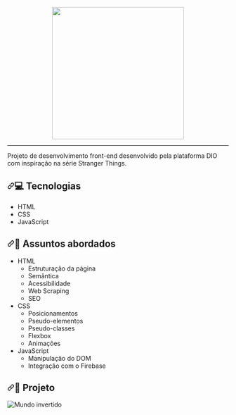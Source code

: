 <p align="center">
  <img width="300" src="https://camo.githubusercontent.com/2e430140710e52da509291f773d872ea7fb27d20db20db56b6bc86d7ec84724c/68747470733a2f2f6d696368656c65616d62726f73696f2e6769746875622e696f2f73656d616e612d66726f6e74656e642d6d756e646f2d696e7665727469646f2f6173736574732f696d616765732f62616e6e65722f6c6f676f2e737667" data-canonical-src="https://micheleambrosio.github.io/semana-frontend-mundo-invertido/assets/images/banner/logo.svg" style="max-width: 100%;">
</p>

<hr></hr>
Projeto de desenvolvimento front-end desenvolvido pela plataforma DIO com inspiração na série Stranger Things.

<h2 dir="auto"><a id="user-content--tecnologias" class="anchor" aria-hidden="true" href="#-tecnologias"><svg class="octicon octicon-link" viewBox="0 0 16 16" version="1.1" width="16" height="16" aria-hidden="true"><path fill-rule="evenodd" d="M7.775 3.275a.75.75 0 001.06 1.06l1.25-1.25a2 2 0 112.83 2.83l-2.5 2.5a2 2 0 01-2.83 0 .75.75 0 00-1.06 1.06 3.5 3.5 0 004.95 0l2.5-2.5a3.5 3.5 0 00-4.95-4.95l-1.25 1.25zm-4.69 9.64a2 2 0 010-2.83l2.5-2.5a2 2 0 012.83 0 .75.75 0 001.06-1.06 3.5 3.5 0 00-4.95 0l-2.5 2.5a3.5 3.5 0 004.95 4.95l1.25-1.25a.75.75 0 00-1.06-1.06l-1.25 1.25a2 2 0 01-2.83 0z"></path></svg></a><g-emoji class="g-emoji" alias="computer" fallback-src="https://github.githubassets.com/images/icons/emoji/unicode/1f4bb.png">💻</g-emoji> Tecnologias</h2>

<ul dir="auto">
<li>HTML</li>
<li>CSS</li>
<li>JavaScript</li>
</ul>

<h2 dir="auto"><a id="user-content--assuntos-abordados" class="anchor" aria-hidden="true" href="#-assuntos-abordados"><svg class="octicon octicon-link" viewBox="0 0 16 16" version="1.1" width="16" height="16" aria-hidden="true"><path fill-rule="evenodd" d="M7.775 3.275a.75.75 0 001.06 1.06l1.25-1.25a2 2 0 112.83 2.83l-2.5 2.5a2 2 0 01-2.83 0 .75.75 0 00-1.06 1.06 3.5 3.5 0 004.95 0l2.5-2.5a3.5 3.5 0 00-4.95-4.95l-1.25 1.25zm-4.69 9.64a2 2 0 010-2.83l2.5-2.5a2 2 0 012.83 0 .75.75 0 001.06-1.06 3.5 3.5 0 00-4.95 0l-2.5 2.5a3.5 3.5 0 004.95 4.95l1.25-1.25a.75.75 0 00-1.06-1.06l-1.25 1.25a2 2 0 01-2.83 0z"></path></svg></a><g-emoji class="g-emoji" alias="speech_balloon" fallback-src="https://github.githubassets.com/images/icons/emoji/unicode/1f4ac.png">💬</g-emoji> Assuntos abordados</h2>

<ul dir="auto">
<li>HTML
<ul dir="auto">
<li>Estruturação da página</li>
<li>Semântica</li>
<li>Acessibilidade</li>
<li>Web Scraping</li>
<li>SEO</li>
</ul>
</li>
<li>CSS
<ul dir="auto">
<li>Posicionamentos</li>
<li>Pseudo-elementos</li>
<li>Pseudo-classes</li>
<li>Flexbox</li>
<li>Animações</li>
</ul>
</li>
<li>JavaScript
<ul dir="auto">
<li>Manipulação do DOM</li>
<li>Integração com o Firebase</li>
</ul>
</li>
</ul>

<h2 dir="auto"><a id="user-content--variáveis-do-tema-css" class="anchor" aria-hidden="true" href="#-variáveis-do-tema-css"><svg class="octicon octicon-link" viewBox="0 0 16 16" version="1.1" width="16" height="16" aria-hidden="true"><path fill-rule="evenodd" d="M7.775 3.275a.75.75 0 001.06 1.06l1.25-1.25a2 2 0 112.83 2.83l-2.5 2.5a2 2 0 01-2.83 0 .75.75 0 00-1.06 1.06 3.5 3.5 0 004.95 0l2.5-2.5a3.5 3.5 0 00-4.95-4.95l-1.25 1.25zm-4.69 9.64a2 2 0 010-2.83l2.5-2.5a2 2 0 012.83 0 .75.75 0 001.06-1.06 3.5 3.5 0 00-4.95 0l-2.5 2.5a3.5 3.5 0 004.95 4.95l1.25-1.25a.75.75 0 00-1.06-1.06l-1.25 1.25a2 2 0 01-2.83 0z"></path></svg></a><g-emoji class="g-emoji" alias="art" fallback-src="https://github.githubassets.com/images/icons/emoji/unicode/1f3a8.png">🎨</g-emoji> Projeto</h2>

![Mundo invertido](https://user-images.githubusercontent.com/55639371/189546657-1e49b6c3-9aa0-432f-b121-a95921304c71.png)
